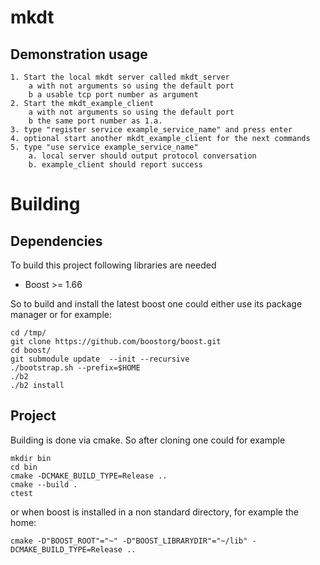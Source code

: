 mkdt
=======

Demonstration usage
------
    1. Start the local mkdt server called mkdt_server
        a with not arguments so using the default port
        b a usable tcp port number as argument
    2. Start the mkdt_example_client
        a with not arguments so using the default port
        b the same port number as 1.a.
    3. type "register service example_service_name" and press enter
    4. optional start another mkdt_example_client for the next commands
    5. type "use service example_service_name"
        a. local server should output protocol conversation
        b. example_client should report success

Building
========
Dependencies
-------------
To build this project following libraries are needed
*   Boost >= 1.66

So to build and install the latest boost one could either use its package manager or for example:
```
cd /tmp/
git clone https://github.com/boostorg/boost.git
cd boost/
git submodule update  --init --recursive
./bootstrap.sh --prefix=$HOME
./b2 
./b2 install
``` 

Project
--------
Building is done via cmake.
So after cloning one could for example
```
mkdir bin
cd bin
cmake -DCMAKE_BUILD_TYPE=Release ..
cmake --build .
ctest
```
or when boost is installed in a non standard directory, for example the home:
```
cmake -D"BOOST_ROOT"="~" -D"BOOST_LIBRARYDIR"="~/lib" -DCMAKE_BUILD_TYPE=Release ..
```
